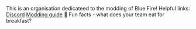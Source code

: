 This is an organisation dedicateed to the modding of Blue Fire!
Helpful links:
[Discord](discord.gg/bluefire)
[Modding guide](bananaturtlesandwich.github.io/Blue-Fire-Modding-Guide/)
🍿 Fun facts - what does your team eat for breakfast?
